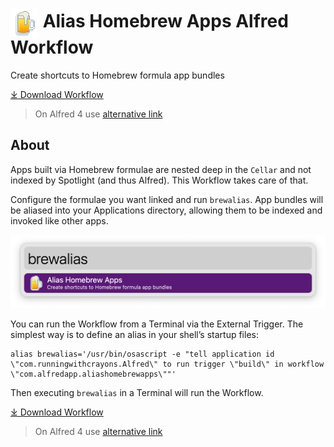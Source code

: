 # <img src='Workflow/icon.png' width='45' align='center' alt='icon'> Alias Homebrew Apps Alfred Workflow

Create shortcuts to Homebrew formula app bundles

<a href='https://github.com/alfredapp/alias-homebrew-apps-workflow/releases/latest/download/Alias.Homebrew.Apps.alfredworkflow'>⤓ Download Workflow</a>

> On Alfred 4 use <a href='https://github.com/alfredapp/alias-homebrew-apps-workflow/releases/download/2022.2/Alias.Homebrew.Apps.alfredworkflow'>alternative link</a>

## About

Apps built via Homebrew formulae are nested deep in the `Cellar` and not indexed by Spotlight (and thus Alfred). This Workflow takes care of that.

Configure the formulae you want linked and run `brewalias`. App bundles will be aliased into your Applications directory, allowing them to be indexed and invoked like other apps.

![Alfred search for brewalias](Workflow/images/about/brewalias.png)

You can run the Workflow from a Terminal via the External Trigger. The simplest way is to define an alias in your shell’s startup files:

```
alias brewalias='/usr/bin/osascript -e "tell application id \"com.runningwithcrayons.Alfred\" to run trigger \"build\" in workflow \"com.alfredapp.aliashomebrewapps\""'
```

Then executing `brewalias` in a Terminal will run the Workflow.

<a href='https://github.com/alfredapp/alias-homebrew-apps-workflow/releases/latest/download/Alias.Homebrew.Apps.alfredworkflow'>⤓ Download Workflow</a>

> On Alfred 4 use <a href='https://github.com/alfredapp/alias-homebrew-apps-workflow/releases/download/2022.2/Alias.Homebrew.Apps.alfredworkflow'>alternative link</a>
